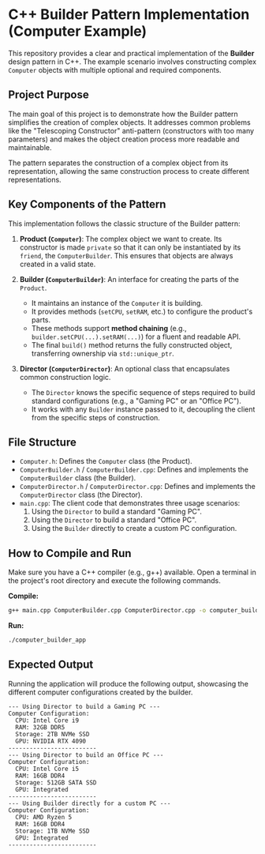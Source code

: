 

# C++ Builder Pattern Implementation (Computer Example)

This repository provides a clear and practical implementation of the **Builder** design pattern in C++. The example scenario involves constructing complex `Computer` objects with multiple optional and required components.

## Project Purpose

The main goal of this project is to demonstrate how the Builder pattern simplifies the creation of complex objects. It addresses common problems like the "Telescoping Constructor" anti-pattern (constructors with too many parameters) and makes the object creation process more readable and maintainable.

The pattern separates the construction of a complex object from its representation, allowing the same construction process to create different representations.

## Key Components of the Pattern

This implementation follows the classic structure of the Builder pattern:

1.  **Product (`Computer`)**: The complex object we want to create. Its constructor is made `private` so that it can only be instantiated by its `friend`, the `ComputerBuilder`. This ensures that objects are always created in a valid state.

2.  **Builder (`ComputerBuilder`)**: An interface for creating the parts of the `Product`.
    -   It maintains an instance of the `Computer` it is building.
    -   It provides methods (`setCPU`, `setRAM`, etc.) to configure the product's parts.
    -   These methods support **method chaining** (e.g., `builder.setCPU(...).setRAM(...)`) for a fluent and readable API.
    -   The final `build()` method returns the fully constructed object, transferring ownership via `std::unique_ptr`.

3.  **Director (`ComputerDirector`)**: An optional class that encapsulates common construction logic.
    -   The `Director` knows the specific sequence of steps required to build standard configurations (e.g., a "Gaming PC" or an "Office PC").
    -   It works with any `Builder` instance passed to it, decoupling the client from the specific steps of construction.

## File Structure

-   `Computer.h`: Defines the `Computer` class (the Product).
-   `ComputerBuilder.h` / `ComputerBuilder.cpp`: Defines and implements the `ComputerBuilder` class (the Builder).
-   `ComputerDirector.h` / `ComputerDirector.cpp`: Defines and implements the `ComputerDirector` class (the Director).
-   `main.cpp`: The client code that demonstrates three usage scenarios:
      1)  Using the `Director` to build a standard "Gaming PC".
     2) Using the `Director` to build a standard "Office PC".
    3)  Using the `Builder` directly to create a custom PC configuration.

## How to Compile and Run

Make sure you have a C++ compiler (e.g., g++) available. Open a terminal in the project's root directory and execute the following commands.

**Compile:**
```bash
g++ main.cpp ComputerBuilder.cpp ComputerDirector.cpp -o computer_builder_app
```

**Run:**
```bash
./computer_builder_app
```


## Expected Output

Running the application will produce the following output, showcasing the different computer configurations created by the builder.

```
--- Using Director to build a Gaming PC ---
Computer Configuration:
  CPU: Intel Core i9
  RAM: 32GB DDR5
  Storage: 2TB NVMe SSD
  GPU: NVIDIA RTX 4090
-------------------------
--- Using Director to build an Office PC ---
Computer Configuration:
  CPU: Intel Core i5
  RAM: 16GB DDR4
  Storage: 512GB SATA SSD
  GPU: Integrated
-------------------------
--- Using Builder directly for a custom PC ---
Computer Configuration:
  CPU: AMD Ryzen 5
  RAM: 16GB DDR4
  Storage: 1TB NVMe SSD
  GPU: Integrated
-------------------------
```
